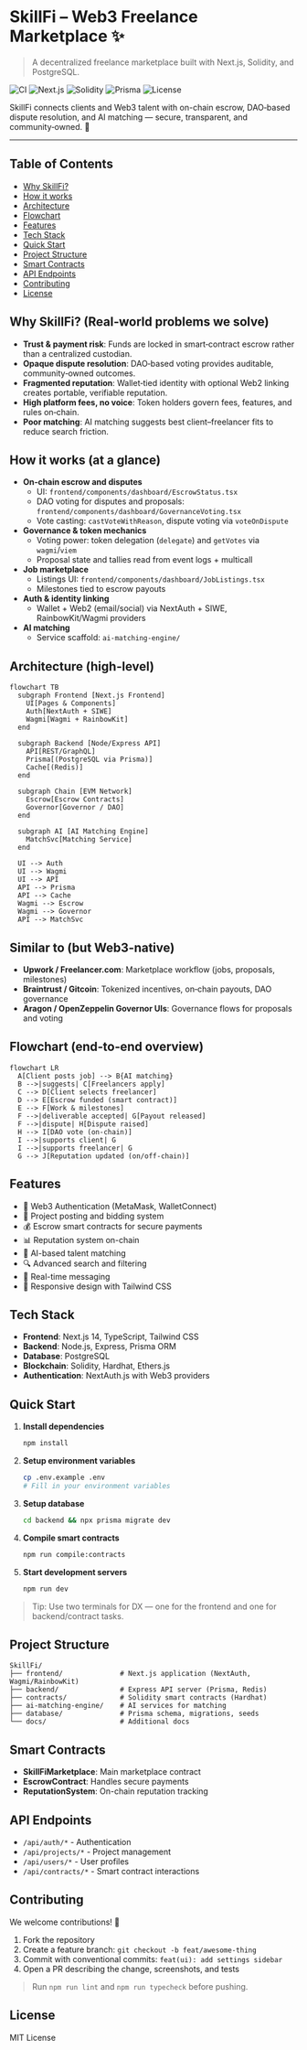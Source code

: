 # SkillFi – Web3 Freelance Marketplace ✨

> A decentralized freelance marketplace built with Next.js, Solidity, and PostgreSQL.

![CI](https://img.shields.io/badge/CI-GitHub_Actions-success?style=flat-square)
![Next.js](https://img.shields.io/badge/Next.js-14-black?style=flat-square&logo=next.js)
![Solidity](https://img.shields.io/badge/Solidity-smart%20contracts-363636?style=flat-square&logo=solidity)
![Prisma](https://img.shields.io/badge/Prisma-ORM-2D3748?style=flat-square&logo=prisma)
![License](https://img.shields.io/badge/License-MIT-green?style=flat-square)

SkillFi connects clients and Web3 talent with on-chain escrow, DAO‑based dispute resolution, and AI matching — secure, transparent, and community‑owned. 🚀

---

## Table of Contents

- [Why SkillFi?](#why-skillfi-realworld-problems-we-solve)
- [How it works](#how-it-works-at-a-glance)
- [Architecture](#architecture-high-level)
- [Flowchart](#flowchart-end-to-end-overview)
- [Features](#features)
- [Tech Stack](#tech-stack)
- [Quick Start](#quick-start)
- [Project Structure](#project-structure)
- [Smart Contracts](#smart-contracts)
- [API Endpoints](#api-endpoints)
- [Contributing](#contributing)
- [License](#license)

## Why SkillFi? (Real‑world problems we solve)

- **Trust & payment risk**: Funds are locked in smart‑contract escrow rather than a centralized custodian.
- **Opaque dispute resolution**: DAO‑based voting provides auditable, community‑owned outcomes.
- **Fragmented reputation**: Wallet‑tied identity with optional Web2 linking creates portable, verifiable reputation.
- **High platform fees, no voice**: Token holders govern fees, features, and rules on‑chain.
- **Poor matching**: AI matching suggests best client–freelancer fits to reduce search friction.

## How it works (at a glance)

- **On‑chain escrow and disputes**
  - UI: `frontend/components/dashboard/EscrowStatus.tsx`
  - DAO voting for disputes and proposals: `frontend/components/dashboard/GovernanceVoting.tsx`
  - Vote casting: `castVoteWithReason`, dispute voting via `voteOnDispute`
- **Governance & token mechanics**
  - Voting power: token delegation (`delegate`) and `getVotes` via `wagmi`/`viem`
  - Proposal state and tallies read from event logs + multicall
- **Job marketplace**
  - Listings UI: `frontend/components/dashboard/JobListings.tsx`
  - Milestones tied to escrow payouts
- **Auth & identity linking**
  - Wallet + Web2 (email/social) via NextAuth + SIWE, RainbowKit/Wagmi providers
- **AI matching**
  - Service scaffold: `ai-matching-engine/`

## Architecture (high-level)

```mermaid
flowchart TB
  subgraph Frontend [Next.js Frontend]
    UI[Pages & Components]
    Auth[NextAuth + SIWE]
    Wagmi[Wagmi + RainbowKit]
  end

  subgraph Backend [Node/Express API]
    API[REST/GraphQL]
    Prisma[(PostgreSQL via Prisma)]
    Cache[(Redis)]
  end

  subgraph Chain [EVM Network]
    Escrow[Escrow Contracts]
    Governor[Governor / DAO]
  end

  subgraph AI [AI Matching Engine]
    MatchSvc[Matching Service]
  end

  UI --> Auth
  UI --> Wagmi
  UI --> API
  API --> Prisma
  API --> Cache
  Wagmi --> Escrow
  Wagmi --> Governor
  API --> MatchSvc
```

## Similar to (but Web3‑native)

- **Upwork / Freelancer.com**: Marketplace workflow (jobs, proposals, milestones)
- **Braintrust / Gitcoin**: Tokenized incentives, on‑chain payouts, DAO governance
- **Aragon / OpenZeppelin Governor UIs**: Governance flows for proposals and voting

## Flowchart (end‑to‑end overview)

```mermaid
flowchart LR
  A[Client posts job] --> B{AI matching}
  B -->|suggests| C[Freelancers apply]
  C --> D[Client selects freelancer]
  D --> E[Escrow funded (smart contract)]
  E --> F[Work & milestones]
  F -->|deliverable accepted| G[Payout released]
  F -->|dispute| H[Dispute raised]
  H --> I[DAO vote (on-chain)]
  I -->|supports client| G
  I -->|supports freelancer| G
  G --> J[Reputation updated (on/off-chain)]
```

## Features

- 🔐 Web3 Authentication (MetaMask, WalletConnect)
- 💼 Project posting and bidding system
- 💰 Escrow smart contracts for secure payments
- 📊 Reputation system on-chain
- 🤖 AI-based talent matching
- 🔍 Advanced search and filtering
- 💬 Real-time messaging
- 📱 Responsive design with Tailwind CSS

## Tech Stack

- **Frontend**: Next.js 14, TypeScript, Tailwind CSS
- **Backend**: Node.js, Express, Prisma ORM
- **Database**: PostgreSQL
- **Blockchain**: Solidity, Hardhat, Ethers.js
- **Authentication**: NextAuth.js with Web3 providers

## Quick Start

1. **Install dependencies**
   ```bash
   npm install
   ```

2. **Setup environment variables**
   ```bash
   cp .env.example .env
   # Fill in your environment variables
   ```

3. **Setup database**
   ```bash
   cd backend && npx prisma migrate dev
   ```

4. **Compile smart contracts**
   ```bash
   npm run compile:contracts
   ```

5. **Start development servers**
   ```bash
   npm run dev
   ```

> Tip: Use two terminals for DX — one for the frontend and one for backend/contract tasks.

## Project Structure

```
SkillFi/
├── frontend/              # Next.js application (NextAuth, Wagmi/RainbowKit)
├── backend/               # Express API server (Prisma, Redis)
├── contracts/             # Solidity smart contracts (Hardhat)
├── ai-matching-engine/    # AI services for matching
├── database/              # Prisma schema, migrations, seeds
└── docs/                  # Additional docs
```

## Smart Contracts

- **SkillFiMarketplace**: Main marketplace contract
- **EscrowContract**: Handles secure payments
- **ReputationSystem**: On-chain reputation tracking

## API Endpoints

- `/api/auth/*` - Authentication
- `/api/projects/*` - Project management
- `/api/users/*` - User profiles
- `/api/contracts/*` - Smart contract interactions

## Contributing

We welcome contributions! 🙌

1. Fork the repository
2. Create a feature branch: `git checkout -b feat/awesome-thing`
3. Commit with conventional commits: `feat(ui): add settings sidebar`
4. Open a PR describing the change, screenshots, and tests

> Run `npm run lint` and `npm run typecheck` before pushing.

## License

MIT License
